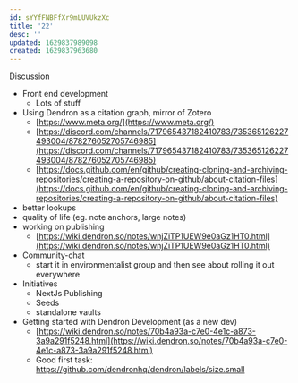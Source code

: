 ```yaml
---
id: sYYfFNBFfXr9mLUVUkzXc
title: '22'
desc: ''
updated: 1629837989098
created: 1629837963680
---
```



Discussion

* Front end development
    * Lots of stuff
* Using Dendron as a citation graph, mirror of Zotero 
    * ​​[https://www.meta.org/](https://www.meta.org/)
    * [https://discord.com/channels/717965437182410783/735365126227493004/878276052705746985](https://discord.com/channels/717965437182410783/735365126227493004/878276052705746985)
    * [https://docs.github.com/en/github/creating-cloning-and-archiving-repositories/creating-a-repository-on-github/about-citation-files](https://docs.github.com/en/github/creating-cloning-and-archiving-repositories/creating-a-repository-on-github/about-citation-files)
* better lookups
* quality of life (eg. note anchors, large notes)
* working on publishing
    * [https://wiki.dendron.so/notes/wnjZiTP1UEW9e0aGz1HT0.html](https://wiki.dendron.so/notes/wnjZiTP1UEW9e0aGz1HT0.html)
* Community-chat
    * start it in environmentalist group and then see about rolling it out everywhere
* Initiatives
    * NextJs Publishing
    * Seeds
    * standalone vaults
* Getting started with Dendron Development (as a new dev)
    * [https://wiki.dendron.so/notes/70b4a93a-c7e0-4e1c-a873-3a9a291f5248.html](https://wiki.dendron.so/notes/70b4a93a-c7e0-4e1c-a873-3a9a291f5248.html)
    * Good first task: https://github.com/dendronhq/dendron/labels/size.small
